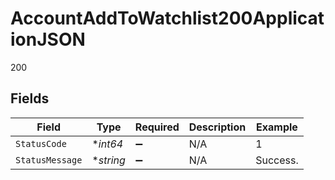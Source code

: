 # AccountAddToWatchlist200ApplicationJSON

200


## Fields

| Field              | Type               | Required           | Description        | Example            |
| ------------------ | ------------------ | ------------------ | ------------------ | ------------------ |
| `StatusCode`       | **int64*           | :heavy_minus_sign: | N/A                | 1                  |
| `StatusMessage`    | **string*          | :heavy_minus_sign: | N/A                | Success.           |
